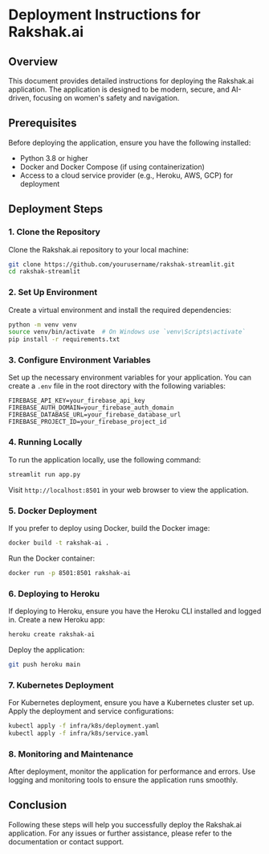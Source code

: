 # Deployment Instructions for Rakshak.ai

## Overview
This document provides detailed instructions for deploying the Rakshak.ai application. The application is designed to be modern, secure, and AI-driven, focusing on women's safety and navigation.

## Prerequisites
Before deploying the application, ensure you have the following installed:
- Python 3.8 or higher
- Docker and Docker Compose (if using containerization)
- Access to a cloud service provider (e.g., Heroku, AWS, GCP) for deployment

## Deployment Steps

### 1. Clone the Repository
Clone the Rakshak.ai repository to your local machine:
```bash
git clone https://github.com/yourusername/rakshak-streamlit.git
cd rakshak-streamlit
```

### 2. Set Up Environment
Create a virtual environment and install the required dependencies:
```bash
python -m venv venv
source venv/bin/activate  # On Windows use `venv\Scripts\activate`
pip install -r requirements.txt
```

### 3. Configure Environment Variables
Set up the necessary environment variables for your application. You can create a `.env` file in the root directory with the following variables:
```
FIREBASE_API_KEY=your_firebase_api_key
FIREBASE_AUTH_DOMAIN=your_firebase_auth_domain
FIREBASE_DATABASE_URL=your_firebase_database_url
FIREBASE_PROJECT_ID=your_firebase_project_id
```

### 4. Running Locally
To run the application locally, use the following command:
```bash
streamlit run app.py
```
Visit `http://localhost:8501` in your web browser to view the application.

### 5. Docker Deployment
If you prefer to deploy using Docker, build the Docker image:
```bash
docker build -t rakshak-ai .
```
Run the Docker container:
```bash
docker run -p 8501:8501 rakshak-ai
```

### 6. Deploying to Heroku
If deploying to Heroku, ensure you have the Heroku CLI installed and logged in. Create a new Heroku app:
```bash
heroku create rakshak-ai
```
Deploy the application:
```bash
git push heroku main
```

### 7. Kubernetes Deployment
For Kubernetes deployment, ensure you have a Kubernetes cluster set up. Apply the deployment and service configurations:
```bash
kubectl apply -f infra/k8s/deployment.yaml
kubectl apply -f infra/k8s/service.yaml
```

### 8. Monitoring and Maintenance
After deployment, monitor the application for performance and errors. Use logging and monitoring tools to ensure the application runs smoothly.

## Conclusion
Following these steps will help you successfully deploy the Rakshak.ai application. For any issues or further assistance, please refer to the documentation or contact support.